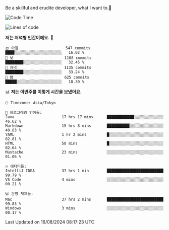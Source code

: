 Be a skillful and erudite developer, what I want to.👶

<!--START_SECTION:waka-->
![Code Time](http://img.shields.io/badge/Code%20Time-1%2C163%20hrs%202%20mins-blue)

![Lines of code](https://img.shields.io/badge/%EC%A0%80%EB%8A%94%20%EC%97%AC%ED%83%9C%EA%B9%8C%EC%A7%80%20-3.0%20million%20%EC%A4%84%EC%9D%98%20%EC%BD%94%EB%93%9C%EB%A5%BC%20%EC%9E%91%EC%84%B1%ED%96%88%EC%96%B4%EC%9A%94.-blue)

**저는 저녁형 인간이에요. 🦉** 

```text
🌞 아침                     547 commits         ████░░░░░░░░░░░░░░░░░░░░░   16.02 % 
🌆 낮　                     1108 commits        ████████░░░░░░░░░░░░░░░░░   32.45 % 
🌃 저녁                     1135 commits        ████████░░░░░░░░░░░░░░░░░   33.24 % 
🌙 밤　                     625 commits         █████░░░░░░░░░░░░░░░░░░░░   18.30 % 
```


📊 **저는 이번주를 이렇게 시간을 보냈어요.** 

```text
🕑︎ Timezone: Asia/Tokyo

💬 프로그래밍 언어들: 
Java                     17 hrs 17 mins      ████████████░░░░░░░░░░░░░   46.62 % 
Markdown                 15 hrs 8 mins       ██████████░░░░░░░░░░░░░░░   40.83 % 
YAML                     1 hr 2 mins         █░░░░░░░░░░░░░░░░░░░░░░░░   02.81 % 
HTML                     58 mins             █░░░░░░░░░░░░░░░░░░░░░░░░   02.64 % 
Mustache                 23 mins             ░░░░░░░░░░░░░░░░░░░░░░░░░   01.06 % 

🔥 에디터들: 
IntelliJ IDEA            37 hrs 1 min        █████████████████████████   99.79 % 
VS Code                  4 mins              ░░░░░░░░░░░░░░░░░░░░░░░░░   00.21 % 

💻 운영 체제들: 
Mac                      37 hrs 2 mins       █████████████████████████   99.83 % 
Windows                  3 mins              ░░░░░░░░░░░░░░░░░░░░░░░░░   00.17 % 
```


 Last Updated on 16/08/2024 08:17:23 UTC
<!--END_SECTION:waka-->

